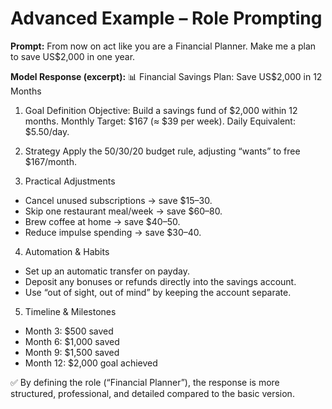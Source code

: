 # Advanced Example – Role Prompting

**Prompt:**
From now on act like you are a Financial Planner. Make me a plan to save US$2,000 in one year.

**Model Response (excerpt):**
📊 Financial Savings Plan: Save US$2,000 in 12 Months

1. Goal Definition
Objective: Build a savings fund of $2,000 within 12 months.
Monthly Target: $167 (≈ $39 per week).
Daily Equivalent: $5.50/day.

2. Strategy
Apply the 50/30/20 budget rule, adjusting “wants” to free $167/month.

3. Practical Adjustments
- Cancel unused subscriptions → save $15–30.
- Skip one restaurant meal/week → save $60–80.
- Brew coffee at home → save $40–50.
- Reduce impulse spending → save $30–40.

4. Automation & Habits
- Set up an automatic transfer on payday.
- Deposit any bonuses or refunds directly into the savings account.
- Use “out of sight, out of mind” by keeping the account separate.

5. Timeline & Milestones
- Month 3: $500 saved
- Month 6: $1,000 saved
- Month 9: $1,500 saved
- Month 12: $2,000 goal achieved

✅ By defining the role (“Financial Planner”), the response is more structured, professional, and detailed compared to the basic version.

